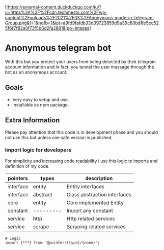 ![https://external-content.duckduckgo.com/iu/?u=https%3A%2F%2Fcdn.techmesto.com%2Fwp-content%2Fuploads%2F2021%2F03%2FAnonymous-mode-in-Telegram-Group.png&f=1&nofb=1&ipt=a9fd9fafdb33d39723859d9a39c80bd1fe5cc525f6f7f82a0f73f5b6d2fa2881&ipo=images]
# Anonymous telegram bot
With this bot you protect your users from being detected by their telegram account information and in fact, you tunnel the user message through the bot as an anonymous account.

## Goals
* Very easy to setup and use.
* Installable as npm package.

## Extra Information
Please pay attention that this code is in development phase and you should not use this bot unless one safe version is published.

### Import logic for developers

For simplicity and increasing code readability i use this logic to imports and definition of my code.

| pointers  | types     | description                  |
| --------- | --------- | ---------------------------- |
| interface | entity    | Entity interfaces            |
| interface | abstract  | Class abstraction interfaces |
| core      | entity    | Core implemented Entity      |
| constant  | --------- | Import any constant          |
| service   | http      | Http related services        |
| service   | scrape    | Scraping related services    |

```
# Logic
import {***} from '@pointer/{type}/{name}';
```